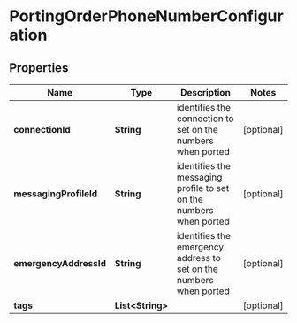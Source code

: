 

# PortingOrderPhoneNumberConfiguration


## Properties

Name | Type | Description | Notes
------------ | ------------- | ------------- | -------------
**connectionId** | **String** | identifies the connection to set on the numbers when ported |  [optional]
**messagingProfileId** | **String** | identifies the messaging profile to set on the numbers when ported |  [optional]
**emergencyAddressId** | **String** | identifies the emergency address to set on the numbers when ported |  [optional]
**tags** | **List&lt;String&gt;** |  |  [optional]




